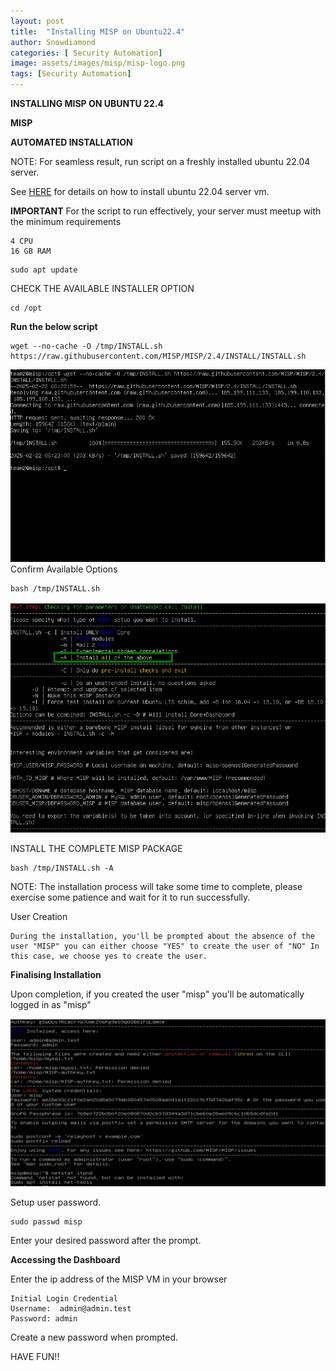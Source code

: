 ```yaml
---
layout: post
title:  "Installing MISP on Ubuntu22.4"
author: Snowdiamond
categories: [ Security Automation]
image: assets/images/misp/misp-logo.png
tags: [Security Automation]
---
```

**INSTALLING MISP ON UBUNTU 22.4**

**MISP**

**AUTOMATED INSTALLATION**

NOTE: For seamless result, run script on a freshly installed ubuntu 22.04 server.

See [HERE](https://cybernetsworks.github.io/setting-up-an-ubuntu-server-vm/) for details on how to install ubuntu 22.04 server vm.

**IMPORTANT**
For the script to run effectively, your server must meetup with the minimum requirements 
```
4 CPU
16 GB RAM
```


```
sudo apt update
```
CHECK THE AVAILABLE INSTALLER OPTION

```
cd /opt
```

**Run the below script**

```
wget --no-cache -O /tmp/INSTALL.sh https://raw.githubusercontent.com/MISP/MISP/2.4/INSTALL/INSTALL.sh
```
!["MISP"](/assets/images/misp/installation-1.png)
Confirm Available Options
```
bash /tmp/INSTALL.sh
```
!["MISP"](/assets/images/misp/installation-2.png)

INSTALL THE COMPLETE MISP PACKAGE

```
bash /tmp/INSTALL.sh -A
```
NOTE: The installation process will take some time to complete, please exercise some patience and wait for it to run successfully.

User Creation

```
During the installation, you'll be prompted about the absence of the user "MISP" you can either choose "YES" to create the user of "NO" In this case, we choose yes to create the user.
```

**Finalising Installation**

Upon completion, if you created the user "misp" you'll be automatically logged in as "misp"

!["MISP"](/assets/images/misp/inatallation-final.png)

Setup user password.

```
sudo passwd misp
```
Enter your desired password after the prompt.

**Accessing the Dashboard**

Enter the ip address of the MISP VM in your browser
```
Initial Login Credential
Username:  admin@admin.test 
Password: admin
```
Create a new password when prompted.

HAVE FUN!!

